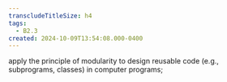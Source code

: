 ```yaml
---
transcludeTitleSize: h4
tags:
  - B2.3
created: 2024-10-09T13:54:08.000-0400
---
```

apply the principle of modularity to design reusable code (e.g., subprograms, classes) in computer programs;